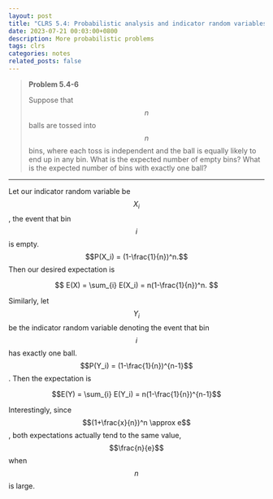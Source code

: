 ```yaml
---
layout: post
title: "CLRS 5.4: Probabilistic analysis and indicator random variables"
date: 2023-07-21 00:03:00+0800
description: More probabilistic problems
tags: clrs
categories: notes
related_posts: false
---
```


> **Problem 5.4-6**
>
> Suppose that $$n$$ balls are tossed into $$n$$ bins, where each toss is independent and the
> ball is equally likely to end up in any bin. What is the expected number of empty bins? What is
> the expected number of bins with exactly one ball?

---

Let our indicator random variable be $$X_i$$, the event that bin $$i$$ is empty.
$$P(X_i) = (1-\frac{1}{n})^n.$$ Then our desired expectation is

$$
E(X) = \sum_{i} E(X_i) = n(1-\frac{1}{n})^n.
$$

Similarly, let $$Y_i$$ be the indicator random variable denoting the event that bin $$i$$
has exactly one ball. $$P(Y_i) = (1-\frac{1}{n})^{n-1}$$. Then the expectation is

$$E(Y) = \sum_{i} E(Y_i) = n(1-\frac{1}{n})^{n-1}$$

Interestingly, since $$(1+\frac{x}{n})^n \approx e$$, both expectations actually
tend to the same value, $$\frac{n}{e}$$ when $$n$$ is large.

$$
$$
